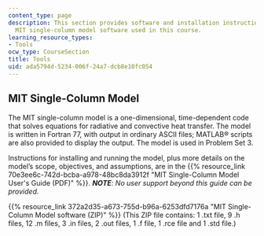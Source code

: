 ```yaml
---
content_type: page
description: This section provides software and installation instructions for the
  MIT single-column model software used in this course.
learning_resource_types:
- Tools
ocw_type: CourseSection
title: Tools
uid: ada5794d-5234-006f-24a7-dcb8e10fc054
---
```


MIT Single-Column Model
-----------------------

The MIT single-column model is a one-dimensional, time-dependent code that solves equations for radiative and convective heat transfer. The model is written in Fortran 77, with output in ordinary ASCII files; MATLAB® scripts are also provided to display the output. The model is used in Problem Set 3.

Instructions for installing and running the model, plus more details on the model’s scope, objectives, and assumptions, are in the {{% resource_link 70e3ee6c-742d-bcba-a978-48bc8da3912f "MIT Single-Column Model User's Guide (PDF)" %}}. _**NOTE**: No user support beyond this guide can be provided._

{{% resource_link 372a2d35-a673-755d-b96a-6253dfd7176a "MIT Single-Column Model software (ZIP)" %}} (This ZIP file contains: 1 .txt file, 9 .h files, 12 .m files, 3 .in files, 2 .out files, 1 .f file, 1 .rce file and 1 .std file.)